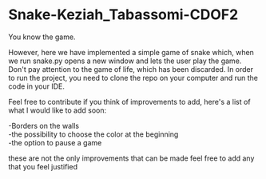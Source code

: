 # Snake-Keziah_Tabassomi-CDOF2
You know the game.

However, here we have implemented a simple game of snake which, when we run snake.py opens a new window and lets the user play the game.
Don't pay attention to the game of life, which has been discarded.
In order to run the project, you need to clone the repo on your computer and run the code in your IDE.

Feel free to contribute if you think of improvements to add, here's a list of what I would like to add soon:
  
  -Borders on the walls   
  -the possibility to choose the color at the beginning  
  -the option to pause a game  
  
these are not the only improvements that can be made feel free to add any that you feel justified

